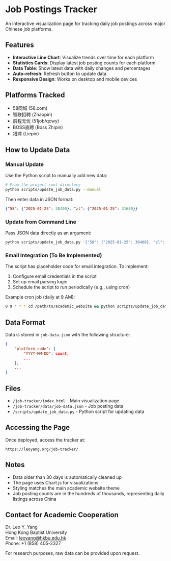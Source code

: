 # Job Postings Tracker

An interactive visualization page for tracking daily job postings across major Chinese job platforms.

## Features

- **Interactive Line Chart**: Visualize trends over time for each platform
- **Statistics Cards**: Display latest job posting counts for each platform
- **Data Table**: Show latest data with daily changes and percentages
- **Auto-refresh**: Refresh button to update data
- **Responsive Design**: Works on desktop and mobile devices

## Platforms Tracked

- 58同城 (58.com)
- 智联招聘 (Zhaopin)
- 前程无忧 (51job/qcwy)
- BOSS直聘 (Boss Zhipin)
- 猎聘 (Liepin)

## How to Update Data

### Manual Update

Use the Python script to manually add new data:

```bash
# From the project root directory
python scripts/update_job_data.py --manual
```

Then enter data in JSON format:
```json
{"58": {"2025-01-25": 30400}, "zl": {"2025-01-25": 31600}}
```

### Update from Command Line

Pass JSON data directly as an argument:

```bash
python scripts/update_job_data.py '{"58": {"2025-01-25": 30400}, "zl": {"2025-01-25": 31600}}'
```

### Email Integration (To Be Implemented)

The script has placeholder code for email integration. To implement:

1. Configure email credentials in the script
2. Set up email parsing logic
3. Schedule the script to run periodically (e.g., using cron)

Example cron job (daily at 9 AM):
```bash
0 9 * * * cd /path/to/academic_website && python scripts/update_job_data.py --email
```

## Data Format

Data is stored in `job-data.json` with the following structure:

```json
{
    "platform_code": {
        "YYYY-MM-DD": count,
        ...
    },
    ...
}
```

## Files

- `/job-tracker/index.html` - Main visualization page
- `/job-tracker/data/job-data.json` - Job posting data
- `/scripts/update_job_data.py` - Python script for updating data

## Accessing the Page

Once deployed, access the tracker at:
```
https://leoyang.org/job-tracker/
```

## Notes

- Data older than 30 days is automatically cleaned up
- The page uses Chart.js for visualizations
- Styling matches the main academic website theme
- Job posting counts are in the hundreds of thousands, representing daily listings across China

## Contact for Academic Cooperation

Dr. Leo Y. Yang  
Hong Kong Baptist University  
Email: leoyang@hkbu.edu.hk  
Phone: +1 (858) 405-2327  

For research purposes, raw data can be provided upon request. 